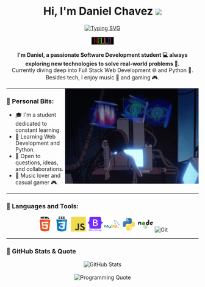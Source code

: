 <h1 align="center">Hi, I'm Daniel Chavez <img src="https://media.giphy.com/media/hvRJCLFzcasrR4ia7z/giphy.gif" width="35"></h1>

<p align="center">
  <a href="https://github.com/DenverCoder1/readme-typing-svg">
    <img src="https://readme-typing-svg.herokuapp.com?font=Fira+Code&size=25&duration=3000&pause=500&color=007ACC&center=true&vCenter=true&width=600&height=100&lines=Software+Student+%40deadaniel13;Machine+Learning+Enthusiast;Always+Learning+New+Things" alt="Typing SVG">
  </a>
</p>

<p align="center">
  <img src="https://raw.githubusercontent.com/vibrantfix/vibrantfix/main/assets/gif/hello.gif" width="60px">
</p>

<p align="center">
  <b>I'm Daniel, a passionate Software Development student 💻 always exploring new technologies to solve real-world problems 🚀. </b><br>
  Currently diving deep into Full Stack Web Development 🌐 and Python 🐍.<br>
  Besides tech, I enjoy music 🎵 and gaming 🎮.
</p>

<img align="right" alt="Animated Gif" src="https://raw.githubusercontent.com/vibrantfix/vibrantfix/main/assets/gif/lain.gif" width="350px" height="250px" />

---

### 🧠 Personal Bits:
- 🎓 I'm a student dedicated to constant learning.
- 🌱 Learning Web Development and Python.
- 💬 Open to questions, ideas, and collaborations.
- 🎵 Music lover and casual gamer 🎮.

---

### 💙 Languages and Tools:
<p align="center">
  <img src="https://raw.githubusercontent.com/devicons/devicon/master/icons/html5/html5-original-wordmark.svg" width="40" height="40" alt="HTML5"/>
  <img src="https://raw.githubusercontent.com/devicons/devicon/master/icons/css3/css3-original-wordmark.svg" width="40" height="40" alt="CSS3"/>
  <img src="https://raw.githubusercontent.com/devicons/devicon/master/icons/javascript/javascript-original.svg" width="40" height="40" alt="JavaScript"/>
  <img src="https://raw.githubusercontent.com/devicons/devicon/master/icons/bootstrap/bootstrap-plain-wordmark.svg" width="40" height="40" alt="Bootstrap"/>
  <img src="https://raw.githubusercontent.com/devicons/devicon/master/icons/mysql/mysql-original-wordmark.svg" width="40" height="40" alt="MySQL"/>
  <img src="https://raw.githubusercontent.com/devicons/devicon/master/icons/python/python-original.svg" width="40" height="40" alt="Python"/>
  <img src="https://raw.githubusercontent.com/devicons/devicon/master/icons/nodejs/nodejs-original-wordmark.svg" width="40" height="40" alt="Node.js"/>
  <img src="https://www.vectorlogo.zone/logos/git-scm/git-scm-icon.svg" width="40" height="40" alt="Git"/>
</p>

---

### 🔮 GitHub Stats & Quote

<p align="center">
  <img src="https://github-readme-stats.vercel.app/api?username=DanielRicardoChavez&show_icons=true&theme=tokyonight&title_color=007ACC&icon_color=00BFFF" alt="GitHub Stats">
  <br><br>
  <img src="https://quotes-github-readme.vercel.app/api?type=horizontal&theme=tokyonight&quoteCategory=programming" alt="Programming Quote">
</p>
